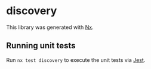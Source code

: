 # discovery

This library was generated with [Nx](https://nx.dev).

## Running unit tests

Run `nx test discovery` to execute the unit tests via [Jest](https://jestjs.io).
